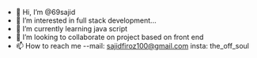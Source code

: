 - 👋 Hi, I’m @69sajid
- 👀 I’m interested in full stack development...
- 🌱 I’m currently learning java script
- 💞️ I’m looking to collaborate on project based on front end
- 📫 How to reach me --mail: sajidfiroz100@gmail.com
                       insta: the_off_soul

<!---
69sajid/69sajid is a ✨ special ✨ repository because its `README.md` (this file) appears on your GitHub profile.
You can click the Preview link to take a look at your changes.
--->
